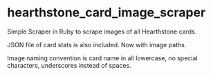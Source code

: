 # hearthstone_card_image_scraper
Simple Scraper in Ruby to scrape images of all Hearthstone cards.

JSON file of card stats is also included. Now with image paths.

Image naming convention is card name in all lowercase, no special characters, underscores instead of spaces.
